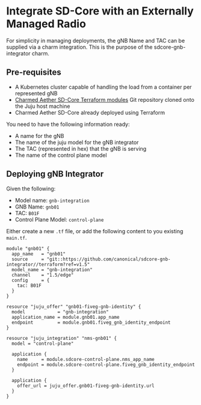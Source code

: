 # Integrate SD-Core with an Externally Managed Radio

For simplicity in managing deployments, the gNB Name and TAC can be supplied via a charm integration. This is the purpose of the sdcore-gnb-integrator charm.

## Pre-requisites

- A Kubernetes cluster capable of handling the load from a container per represented gNB
- [Charmed Aether SD-Core Terraform modules][Charmed Aether SD-Core Terraform modules] Git repository cloned onto the Juju host machine
- Charmed Aether SD-Core already deployed using Terraform

You need to have the following information ready:

- A name for the gNB
- The name of the juju model for the gNB integrator
- The TAC (represented in hex) that the gNB is serving
- The name of the control plane model

## Deploying gNB Integrator

Given the following:

- Model name: `gnb-integration`
- GNB Name: `gnb01`
- TAC: `B01F`
- Control Plane Model: `control-plane`

Either create a new `.tf` file, or add the following content to you existing `main.tf`.

```console
module "gnb01" {
  app_name   = "gnb01"
  source     = "git::https://github.com/canonical/sdcore-gnb-integrator//terraform?ref=v1.5"
  model_name = "gnb-integration"
  channel    = "1.5/edge"
  config     = {
    tac: B01F
  }
}

resource "juju_offer" "gnb01-fiveg-gnb-identity" {
  model            = "gnb-integration"
  application_name = module.gnb01.app_name
  endpoint         = module.gnb01.fiveg_gnb_identity_endpoint
}

resource "juju_integration" "nms-gnb01" {
  model = "control-plane"

  application {
    name     = module.sdcore-control-plane.nms_app_name
    endpoint = module.sdcore-control-plane.fiveg_gnb_identity_endpoint
  }

  application {
    offer_url = juju_offer.gnb01-fiveg-gnb-identity.url
  }
}
```

[Charmed Aether SD-Core Terraform modules]: https://github.com/canonical/terraform-juju-sdcore
